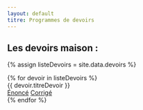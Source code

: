 ```yaml
---
layout: default
titre: Programmes de devoirs
---
```


## Les devoirs maison :

{% assign listeDevoirs = site.data.devoirs %}
<div class="panel list-group" id="tableDL">
{% for devoir in listeDevoirs %}
  <div class="list-group-item" >{{ devoir.titreDevoir }} 
    <div class="btn-group btn-group-sm pull-right">
      <a href="{{ devoir.enonce }}" class="btn btn-default">Énoncé</a>
      <a href="{{ devoir.correction }}" class="btn btn-primary">Corrigé</a>
    </div>
  </div>{% 
  endfor %}
</div>
